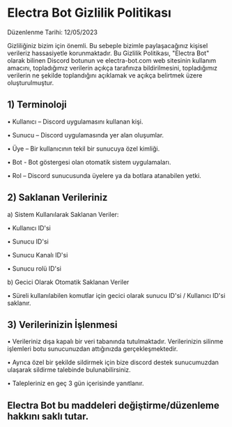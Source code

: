 # Electra Bot Gizlilik Politikası
Düzenlenme Tarihi: 12/05/2023

Gizliliğiniz bizim için önemli. Bu sebeple bizimle paylaşacağınız kişisel verileriz hassasiyetle korunmaktadır. 
Bu Gizlilik Politikası, "Electra Bot" olarak bilinen Discord botunun ve electra-bot.com web sitesinin kullanım amacını, topladığımız verilerin açıkça tarafınıza bildirilmesini, topladığımız verilerin ne şekilde toplandığını açıklamak ve açıkça belirtmek üzere oluşturulmuştur.

## 1) Terminoloji
• Kullanıcı – Discord uygulamasını kullanan kişi.

• Sunucu – Discord uygulamasında yer alan oluşumlar.

• Üye – Bir kullanıcının tekil bir sunucuya özel kimliği.

• Bot - Bot göstergesi olan otomatik sistem uygulamaları.

• Rol – Discord sunucusunda üyelere ya da botlara atanabilen yetki.

## 2) Saklanan Verileriniz

a) Sistem Kullanılarak Saklanan Veriler:

• Kullanıcı ID'si

• Sunucu ID'si
    
• Sunucu Kanalı ID'si
    
• Sunucu rolü ID'si

b) Gecici Olarak Otomatik Saklanan Veriler

• Süreli kullanılabilen komutlar için gecici olarak sunucu ID'si / Kullanıcı ID'si saklanır.

## 3) Verilerinizin İşlenmesi

• Verileriniz dışa kapalı bir veri tabanında tutulmaktadır. Verilerinizin silinme işlemleri botu sunucunuzdan attığınızda gerçekleşmektedir.

• Ayrıca özel bir şekilde sildirmek için bize discord destek sunucumuzdan ulaşarak sildirme talebinde bulunabilirsiniz.

• Talepleriniz en geç 3 gün içerisinde yanıtlanır.

## Electra Bot bu maddeleri değiştirme/düzenleme hakkını saklı tutar.
